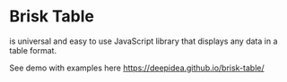 # Brisk Table
is universal and easy to use JavaScript library that displays any data in a table format.

See demo with examples here  https://deepidea.github.io/brisk-table/

